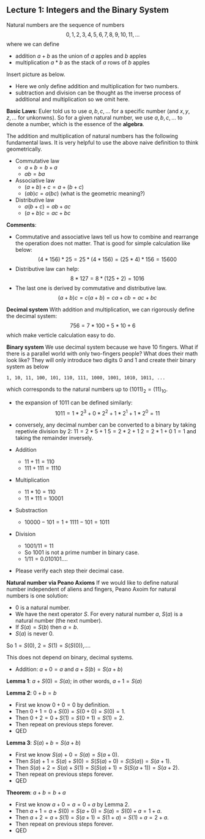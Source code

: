 ## Lecture 1: Integers and the Binary System 

Natural numbers are the sequence of numbers
$$0,1,2,3,4,5,6,7,8,9,10,11,...$$
where we can define
* addition $a+b$ as the union of $a$ apples and $b$ apples
* multiplication $a*b$ as the stack of $a$ rows of $b$ apples  

Insert picture as below.

* Here we only define addition and multiplication for two numbers. 
* subtraction and division can be thought as the inverse process of additional and multiplication so we omit here.


**Basic Laws**:
Euler told us to use $a,b,c,...$ for a specific number (and $x,y,z,...$ for unkonwns). So for a given natural number, we use $a,b,c,...$ to denote a number, which is the essence of the **algebra**.

The addition and multiplication of natural numbers has the following fundamental laws. It is very helpful to use the above naive definition to think geometrically.
* Commutative law
    * $a+b=b+a$
    * $ab=ba$
* Associative law
    * $(a+b)+c=a+(b+c)$
    * $(ab)c=a(bc)$ (what is the geometric meaning?)
* Distributive law
    * $a(b+c)=ab+ac$
    * $(a+b)c=ac+bc$

**Comments**:
* Commutative and associative laws tell us how to combine and rearrange the operation does not matter. That is good for simple calculation like below:
$$(4*156)*25=25*(4*156)=(25*4)*156=15600$$
* Distributive law can help:
$$8*127=8*(125+2)=1016$$
* The last one is derived by commutative and distributive law.
$$(a+b)c=c(a+b)=ca+cb=ac+bc$$

**Decimal system**
With addition and multiplication, we can rigorously define the decimal system:
$$756=7*100+5*10+6$$
which make verticle calculation easy to do.

**Binary system**
We use decimal system because we have $10$ fingers. What if there is a parallel world with only two-fingers people? What does their math look like? They will only introduce two digits $0$ and $1$ and create their binary system as below 

```
1, 10, 11, 100, 101, 110, 111, 1000, 1001, 1010, 1011, ...
```

which corresponds to the natural numbers up to $(1011)_2=(11)_{10}$.

* the expansion of $1011$ can be defined similarly:
$$1011=1*2^3+0*2^2+1*2^1+1*2^0=11$$

* conversely, any decimal number can be converted to a binary by taking repetivie division by $2$:
$11=2*5+1$
$5=2*2+1$
$2=2*1+0$
$1=1$
and taking the remainder inversely. 

* Addition
    * $11+11=110$
    * $111+111=1110$
* Multiplication
    * $11*10=110$
    * $11*111=10001$
* Substraction
    * $10000-101=1+1111-101=1011$
* Division
    * $1001/11=11$
    * So $1001$ is not a prime number in binary case.
    * $1/11=0.010101....$
* Please verify each step their decimal case.

**Natural number via Peano Axioms**
If we would like to define natural number independent of aliens and fingers, Peano Axoim for natural numbers is one solution:
* $0$ is a natural number.
* We have the next operator $S$. For every natural number $a$, $S(a)$ is a natural number (the next number).
* If $S(a)=S(b)$ then $a=b$.
* $S(a)$ is never $0$.

So $1=S(0)$, $2=S(1)=S(S(0))$,.... 

This does not depend on binary, decimal systems.

* Addition: $a+0=a$ and $a+S(b)=S(a+b)$

**Lemma 1**: $a+S(0)=S(a)$; in other words, $a+1=S(a)$

**Lemma 2**: $0+b=b$

* First we know $0+0=0$ by definition. 
* Then $0+1=0+S(0)=S(0+0)=S(0)=1$.
* Then $0+2=0+S(1)=S(0+1)=S(1)=2$.
* Then repeat on previous steps forever.
* QED

**Lemma 3**: $S(a)+b=S(a+b)$

* First we know $S(a)+0=S(a)=S(a+0)$. 
* Then $S(a)+1=S(a)+S(0)=S(S(a)+0)=S(S(a))=S(a+1)$.
* Then $S(a)+2=S(a)+S(1)=S(S(a)+1)=S(S(a+1))=S(a+2)$.
* Then repeat on previous steps forever.
* QED

**Theorem**: $a+b=b+a$

* First we know $a+0=a=0+a$ by Lemma 2. 
* Then $a+1=a+S(0)=S(a+0)=S(a)=S(0)+a=1+a$.
* Then $a+2=a+S(1)=S(a+1)=S(1+a)=S(1)+a=2+a$.
* Then repeat on previous steps forever.
* QED

<!--

**Negative numbers**

* We define $-a$ as a new multiplication $(-1)*a$ for any natural number. 
* If we enforce distributive rule, then 
$$(-a)+a=(-1)a+1*a=(-1+1)a=0$$
* What is $(-1)(-1)$? If we enforce distributive law,
$$(-1)(-1)+1(-1)=(-1+1)1=0$$
Since $1(-1)=-1$, $(-1)(-1)=1.$